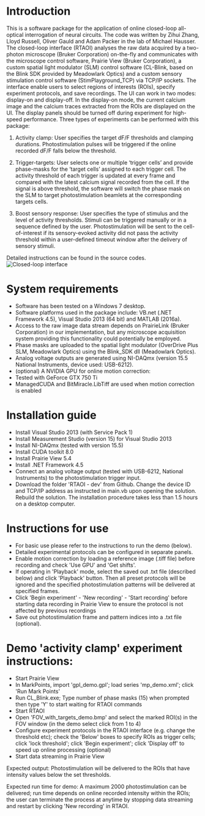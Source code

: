 # Introduction
This is a software package for the application of online closed-loop all-optical interrogation of neural circuits. The code was written by Zihui Zhang, Lloyd Russell, Oliver Gauld and Adam Packer in the lab of Michael Hausser.
The closed-loop interface (RTAOI) analyses the raw data acquired by a two-photon microscope (Bruker Corporation) on-the-fly and communicates with the microscope control software, Prairie View (Bruker Corporation), a custom spatial light modulator (SLM) control software (CL-Blink, based on the Blink SDK provided by Meadowlark Optics) and a custom sensory stimulation control software (StimPlayground_TCP) via TCP/IP sockets. The interface enable users to select regions of interests (ROIs), specify experiment protocols, and save recordings. 
The UI can work in two modes: display-on and display-off. In the display-on mode, the current calcium image and the calcium traces extracted from the ROIs are displayed on the UI. The display panels should be turned off during experiment for high-speed performance. Three types of experiments can be performed with this package:

1.	Activity clamp:
User specifies the target dF/F thresholds and clamping durations. Photostimulation pulses will be triggered if the online recorded dF/F falls below the threshold.

2.	Trigger-targets:
User selects one or multiple ‘trigger cells’ and provide phase-masks for the ‘target cells’ assigned to each trigger cell. The activity threshold of each trigger is updated at every frame and compared with the latest calcium signal recorded from the cell. If the signal is above threshold, the software will switch the phase mask on the SLM to target photostimulation beamlets at the corresponding targets cells. 

3.	Boost sensory response:
User specifies the type of stimulus and the level of activity thresholds. Stimuli can be triggered manually or in a sequence defined by the user. Photostimulation will be sent to the cell-of-interest if its sensory-evoked activity did not pass the activity threshold within a user-defined timeout window after the delivery of sensory stimuli. 

Detailed instructions can be found in the source codes.
![Closed-loop interface](https://github.com/alloptical/ClosedLoop/blob/master/images/RTAOI201802.PNG)

# System requirements
*	Software has been tested on a Windows 7 desktop.
*	Software platforms used in the package include: VB.net (.NET Framework 4.5), Visual Studio 2013 (64 bit) and MATLAB (2016a). 
*	Access to the raw image data stream depends on PrairieLink (Bruker Corporation) in our implementation, but any microscope acquisition system providing this functionality could potentially be employed.
*	Phase masks are uploaded to the spatial light modulator (OverDrive Plus SLM, Meadowlark Optics) using the Blink_SDK dll (Meadowlark Optics).
*	Analog voltage outputs are generated using NI-DAQmx (version 15.5 National Instruments, device used: USB-6212).
*	(optional) A NVIDIA GPU for online motion correction:
  * Tested with GeForce GTX 750 Ti
  * ManagedCUDA and BitMiracle.LibTiff are used when motion correction is enabled

# Installation guide
*	Install Visual Studio 2013 (with Service Pack 1)
*	Install Measurement Studio (version 15) for Visual Studio 2013 
*	Install NI-DAQmx (tested with version 15.5)
*	Install CUDA toolkit 8.0
*	Install Prairie View 5.4
*	Install .NET Framework 4.5 
*	Connect an analog voltage output (tested with USB-6212, National Instruments) to the photostimulation trigger input.
*	Download the folder 'RTAOI - dev' from Github. Change the device ID and TCP/IP address as instructed in main.vb upon opening the solution. Rebuild the solution.
The installation procedure takes less than 1.5 hours on a desktop computer.

# Instructions for use 
*	For basic use please refer to the instructions to run the demo (below).
*	Detailed experimental protocols can be configured in separate panels.
*	Enable motion correction by loading a reference image (.tiff file) before recording and check 'Use GPU' and 'Get shifts'.
*	If operating in 'Playback' mode, select the saved out .txt file (described below) and click 'Playback' button. Then all preset protocols will be ignored and the specified photostimulation patterns will be delivered at specified frames.
*	Click 'Begin experiment' - 'New recording' - 'Start recording' before starting data recording in Prairie View to ensure the protocol is not affected by previous recordings
*	Save out photostimulation frame and pattern indices into a .txt file (optional).

# Demo 'activity clamp' experiment instructions:
*	Start Prairie View
*	In MarkPoints, import 'gpl_demo.gpl'; load series 'mp_demo.xml'; click 'Run Mark Points'
*	Run CL_Blink.exe; Type number of phase masks (15) when prompted then type 'Y' to start waiting for RTAOI commands
*	Start RTAOI
*	Open 'FOV_with_targets_demo.bmp' and select the marked ROI(s) in the FOV window (in the demo select click from 1 to 4)
*	Configure experiment protocols in the RTAOI interface (e.g. change the threshold etc); check the 'Below' boxes to specify ROIs as trigger cells; click 'lock threshold'; click 'Begin experiment'; click 'Display off' to speed up online processing (optional)
*	Start data streaming in Prairie View

Expected output:
Photostimulation will be delivered to the ROIs that have intensity values below the set thresholds.
      
Expected run time for demo:
A maximum 2000 photostimulation can be delivered; run time depends on online recorded intensity within the ROIs; the user can terminate the process at anytime by stopping data streaming and restart by clicking 'New recording' in RTAOI.

